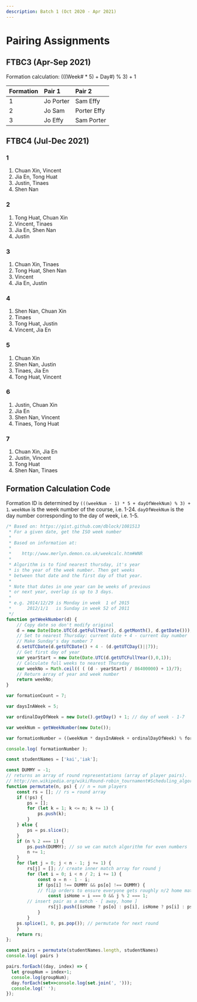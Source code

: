 ```yaml
---
description: Batch 1 (Oct 2020 - Apr 2021)
---
```


# Pairing Assignments

## FTBC3 \(Apr-Sep 2021\)

Formation calculation: \(\(\(Week\# \* 5\) + Day\#\) % 3\) + 1

| Formation | Pair 1 | Pair 2 |
| :--- | :--- | :--- |
| 1 | Jo Porter | Sam Effy |
| 2 | Jo Sam | Porter Effy |
| 3 | Jo Effy | Sam Porter |

## FTBC4 \(Jul-Dec 2021\)

### 1

1. Chuan Xin, Vincent
2. Jia En, Tong Huat
3. Justin, Tinaes
4. Shen Nan

### 2

1. Tong Huat, Chuan Xin
2. Vincent, Tinaes
3. Jia En, Shen Nan
4. Justin

### 3

1. Chuan Xin, Tinaes
2. Tong Huat, Shen Nan
3. Vincent
4. Jia En, Justin

### 4

1. Shen Nan, Chuan Xin
2. Tinaes
3. Tong Huat, Justin
4. Vincent, Jia En

### 5

1. Chuan Xin
2. Shen Nan, Justin
3. Tinaes, Jia En
4. Tong Huat, Vincent

### 6

1. Justin, Chuan Xin
2. Jia En
3. Shen Nan, Vincent
4. Tinaes, Tong Huat

### 7

1. Chuan Xin, Jia En
2. Justin, Vincent
3. Tong Huat
4. Shen Nan, Tinaes

## Formation Calculation Code

Formation ID is determined by `(((weekNum - 1) * 5 + dayOfWeekNum) % 3) + 1`. `weekNum` is the week number of the course, i.e. 1-24. `dayOfWeekNum` is the day number corresponding to the day of week, i.e. 1-5.

```javascript
/* Based on: https://gist.github.com/dblock/1081513
 * For a given date, get the ISO week number
 *
 * Based on information at:
 *
 *    http://www.merlyn.demon.co.uk/weekcalc.htm#WNR
 *
 * Algorithm is to find nearest thursday, it's year
 * is the year of the week number. Then get weeks
 * between that date and the first day of that year.
 *
 * Note that dates in one year can be weeks of previous
 * or next year, overlap is up to 3 days.
 *
 * e.g. 2014/12/29 is Monday in week  1 of 2015
 *      2012/1/1   is Sunday in week 52 of 2011
 */
function getWeekNumber(d) {
    // Copy date so don't modify original
    d = new Date(Date.UTC(d.getFullYear(), d.getMonth(), d.getDate()));
    // Set to nearest Thursday: current date + 4 - current day number
    // Make Sunday's day number 7
    d.setUTCDate(d.getUTCDate() + 4 - (d.getUTCDay()||7));
    // Get first day of year
    var yearStart = new Date(Date.UTC(d.getUTCFullYear(),0,1));
    // Calculate full weeks to nearest Thursday
    var weekNo = Math.ceil(( ( (d - yearStart) / 86400000) + 1)/7);
    // Return array of year and week number
    return weekNo;
}

var formationCount = 7;

var daysInAWeek = 5; 

var ordinalDayOfWeek = new Date().getDay() + 1; // day of week - 1-7

var weekNum = getWeekNumber(new Date());

var formationNumber = ((weekNum * daysInAWeek + ordinalDayOfWeek) % formationCount) + 1;

console.log( formationNumber );
```

```javascript
const studentNames = ['kai','iak'];

const DUMMY = -1;
// returns an array of round representations (array of player pairs).
// http://en.wikipedia.org/wiki/Round-robin_tournament#Scheduling_algorithm
function permutate(n, ps) { // n = num players
    const rs = []; // rs = round array
    if (!ps) {
        ps = [];
        for (let k = 1; k <= n; k += 1) {
            ps.push(k);
        }
    } else {
        ps = ps.slice();
    }
    if (n % 2 === 1) {
        ps.push(DUMMY); // so we can match algorithm for even numbers
        n += 1;
    }
    for (let j = 0; j < n - 1; j += 1) {
        rs[j] = []; // create inner match array for round j
        for (let i = 0; i < n / 2; i += 1) {
            const o = n - 1 - i;
            if (ps[i] !== DUMMY && ps[o] !== DUMMY) {
            // flip orders to ensure everyone gets roughly n/2 home matches
                const isHome = i === 0 && j % 2 === 1;
        // insert pair as a match - [ away, home ]
                rs[j].push([isHome ? ps[o] : ps[i], isHome ? ps[i] : ps[o]]);
            }
        }
    ps.splice(1, 0, ps.pop()); // permutate for next round
    }
    return rs;
};

const pairs = permutate(studentNames.length, studentNames)
console.log( pairs )

pairs.forEach((day, index) => {
  let groupNum = index+1;
  console.log(groupNum);
  day.forEach(set=>console.log(set.join(', ')));
  console.log(' ');
});
```

